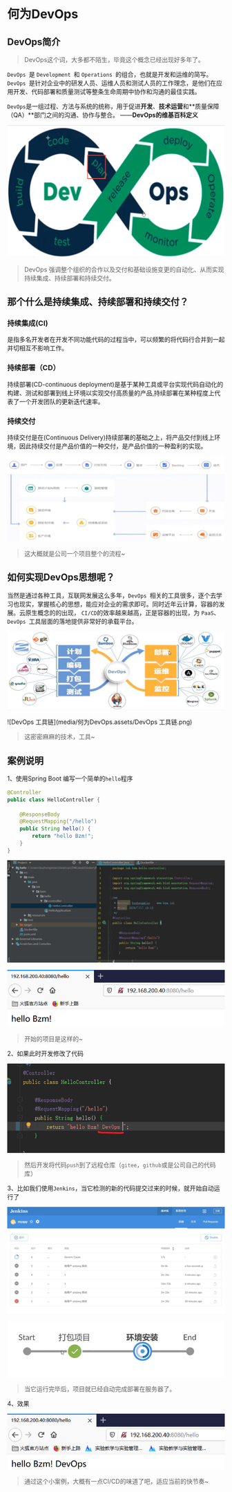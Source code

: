 # 何为DevOps

## DevOps简介

>   DevOps这个词，大多都不陌生，毕竟这个概念已经出现好多年了。

`DevOps `是 `Development `和 `Operations `的组合，也就是开发和运维的简写。`DevOps `是针对企业中的研发人员、运维人员和测试人员的工作理念，是他们在应用开发、代码部署和质量测试等整条生命周期中协作和沟通的最佳实践。

`DevOps`是一组过程、方法与系统的统称，用于促进**开发**、**技术运营**和**质量保障（QA）**部门之间的沟通、协作与整合。																																										——**DevOps的维基百科定义**

![image-20200927145258363](media/何为DevOps.assets/image-20200927145258363.png)

>   DevOps 强调整个组织的合作以及交付和基础设施变更的自动化、从而实现持续集成、持续部署和持续交付。

## 那个什么是持续集成、持续部署和持续交付？

### 持续集成(CI)

是指多名开发者在开发不同功能代码的过程当中，可以频繁的将代码行合并到一起并切相互不影响工作。

### 持续部署（CD）

持续部署(CD-continuous deployment)是基于某种工具或平台实现代码自动化的构建、测试和部署到线上环境以实现交付高质量的产品,持续部署在某种程度上代表了一个开发团队的更新迭代速率。

### 持续交付

持续交付是在(Continuous Delivery)持续部署的基础之上，将产品交付到线上环境，因此持续交付是产品价值的一种交付，是产品价值的一种盈利的实现。

![image-20200927150252815](media/何为DevOps.assets/image-20200927150252815.png)

>   这大概就是公司一个项目整个的流程~

## 如何实现DevOps思想呢？

当然是通过各种工具，互联网发展这么多年，`DevOps `相关的工具很多，逐个去学习也现实，掌握核心的思想，能应对企业的需求即可。同时近年云计算，容器的发展。云原生概念的的出现， `CI/CD`的效率越来越高，正是容器的出现，为 `PaaS`、`DevOps `工具层面的落地提供非常好的承载平台。

![image-20200927150934099](media/何为DevOps.assets/image-20200927150934099.png)

![DevOps 工具链](media/何为DevOps.assets/DevOps 工具链.png)

>   这密密麻麻的技术，工具~

## 案例说明

1、使用Spring Boot 编写一个简单的`hello`程序

```java
@Controller
public class HelloController {

    @ResponseBody
    @RequestMapping("/hello")
    public String hello() {
        return "hello Bzm!";
    }
}
```

![image-20200927154228523](media/何为DevOps.assets/image-20200927154228523.png)

![image-20200717154313560](media/何为DevOps.assets/image-20200717154313560.png)

>   开始的项目是这样的~

2、如果此时开发修改了代码

![image-20200927154648400](media/何为DevOps.assets/image-20200927154648400.png)

>   然后开发将代码`push`到了远程仓库（`gitee`，`github`或是公司自己的代码库）

3、比如我们使用`Jenkins`，当它检测的新的代码提交过来的时候，就开始自动运行了

![image-20200927160716677](media/何为DevOps.assets/image-20200927160716677.png)

![image-20200927154900624](media/何为DevOps.assets/image-20200927154900624.png)

>   当它运行完毕后，项目就已经自动完成部署在服务器了。

4、效果

![image-20200927160519232](media/何为DevOps.assets/image-20200927160519232.png)

>   通过这个小案例，大概有一点CI/CD的味道了吧，适应当前的快节奏~

